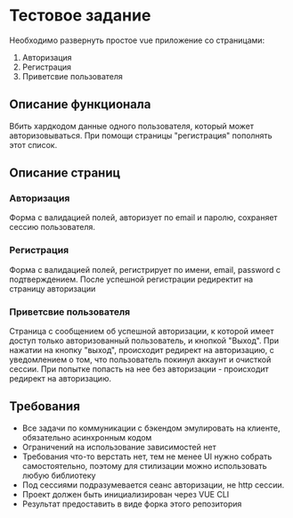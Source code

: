 # Тестовое задание
Необходимо развернуть простое vue приложение со страницами:
1. Авторизация
2. Регистрация
3. Приветсвие пользователя

## Описание функционала
Вбить хардкодом данные одного пользователя, который может авторизовываться. При помощи страницы "регистрация" пополнять этот список.

## Описание страниц
### Авторизация
Форма с валидацией полей, авторизует по email и паролю, сохраняет сессию пользователя.

### Регистрация
Форма с валидацией полей, регистрирует по имени, email, password с подтверждением. 
После успешной регистрации редиректит на страницу авторизации

### Приветсвие пользователя
Страница с сообщением об успешной авторизации, к которой имеет доступ только авторизованный пользователь, и кнопкой "Выход". 
При нажатии на кнопку "выход", происходит редирект на авторизацию, c уведомлением о том, что пользователь покинул аккаунт и очисткой сессии.
При попытке попасть на нее без авторизации - происходит редирект на авторизацию.

## Требования
- Все задачи по коммуникации с бэкендом эмулировать на клиенте, обязательно асинхронным кодом
- Ограничений на использование зависимостей нет
- Требования что-то верстать нет, тем не менее UI нужно собрать самостоятельно, поэтому для стилизации можно использовать любую библиотеку
- Под сессиями подразумевается сеанс авторизации, не http сессии.
- Проект должен быть инициализирован через VUE CLI
- Результат предоставить в виде форка этого репозитория


